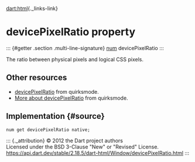 [dart:html](../../dart-html/dart-html-library){._links-link}

devicePixelRatio property
=========================

::: {#getter .section .multi-line-signature}
[num](../../dart-core/num-class) devicePixelRatio
:::

The ratio between physical pixels and logical CSS pixels.

Other resources
---------------

-   [devicePixelRatio](http://www.quirksmode.org/blog/archives/2012/06/devicepixelrati.html)
    from quirksmode.
-   [More about
    devicePixelRatio](http://www.quirksmode.org/blog/archives/2012/07/more_about_devi.html)
    from quirksmode.

Implementation {#source}
--------------

``` {.language-dart data-language="dart"}
num get devicePixelRatio native;
```

::: {._attribution}
© 2012 the Dart project authors\
Licensed under the BSD 3-Clause \"New\" or \"Revised\" License.\
<https://api.dart.dev/stable/2.18.5/dart-html/Window/devicePixelRatio.html>
:::
